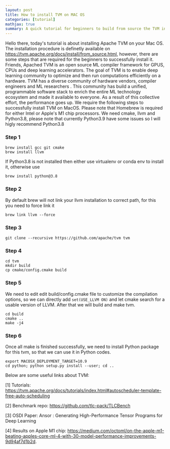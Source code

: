 ```yaml
---
layout: post
title: How to install TVM on MAC OS
categories: [tutorial]
mathjax: true
summary: A quick tutorial for beginners to build from source the TVM in Mac OS
---
```


Hello there, today's tutorial is about installing Apache TVM on your Mac OS. The installation procedure is definetly available on 
https://tvm.apache.org/docs/install/from_source.html, however, there are some steps that are required for the beginners to successfully install it.
Friends, Apached TVM is an open source ML compiler framework for GPUS, CPUs and deep learning accelerators. The goal of TVM is to enable deep learning
community to optimize and then run computations efficiently on a hardware. TVM has a diverse community of hardware vendors, compiler engineers and ML researchers
. This community has build a unified, programmable software stack to enrich the entire ML technology ecosystem and made it available to everyone. As a result
of this collective effort, the performance goes up. We require the following steps to successfully install TVM on MacOS. Please note that Homebrew is
required for either Intel or Apple's M1 chip processors. We need cmake, llvm and Python3.8, please note that currently Python3.9 have some issues so I will
higly recommend Python3.8

### Step 1
```
brew install gcc git cmake
brew install llvm
```
If Python3.8 is not installed then either use virtualenv or conda env to install it, otherwise use 
```
brew install python@3.8
```
### Step 2
By default brew will not link your llvm installation to correct path, for this you need to force link it
```
brew link llvm --force
```

### Step 3

```
git clone --recursive https://github.com/apache/tvm tvm
```
### Step 4

```
cd tvm
mkdir build
cp cmake/config.cmake build
```
### Step 5
We need to edit edit build/config.cmake file to customize the compilation options, so we can directly add `set(USE_LLVM ON)` and let cmake search for a usable version of LLVM. After that we will build and make tvm.

```
cd build
cmake ..
make -j4
```
### Step 6

Once all make is finished successfully, we need to install Python package for this tvm, so that we can use it in Python codes.

```
export MACOSX_DEPLOYMENT_TARGET=10.9 
cd python; python setup.py install --user; cd ..

```



Below are some useful links about TVM:

[1] Tutorials: https://tvm.apache.org/docs/tutorials/index.html#autoscheduler-template-free-auto-scheduling

[2] Benchmark repo: https://github.com/tlc-pack/TLCBench

[3] OSDI Paper: Ansor : Generating High-Performance Tensor Programs for Deep Learning

[4] Results on Apple M1 chip: https://medium.com/octoml/on-the-apple-m1-beating-apples-core-ml-4-with-30-model-performance-improvements-9d94af7d1b2d.
